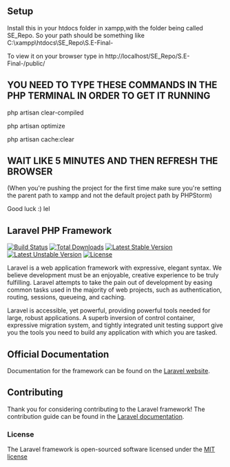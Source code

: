 ## Setup

Install this in your htdocs folder in xampp,with the folder being called SE_Repo. So your path should be something like
C:\xampp\htdocs\SE_Repo\S.E-Final-

To view it on your browser type in http://localhost/SE_Repo/S.E-Final-/public/

## YOU NEED TO TYPE THESE COMMANDS IN THE PHP TERMINAL IN ORDER TO GET IT RUNNING

php artisan clear-compiled

php artisan optimize

php artisan cache:clear

## WAIT LIKE 5 MINUTES AND THEN REFRESH THE BROWSER

(When you're pushing the project for the first time make sure you're setting the parent path to xampp and not the default
project path by PHPStorm)


Good luck :) 
lel

## Laravel PHP Framework

[![Build Status](https://travis-ci.org/laravel/framework.svg)](https://travis-ci.org/laravel/framework)
[![Total Downloads](https://poser.pugx.org/laravel/framework/downloads.svg)](https://packagist.org/packages/laravel/framework)
[![Latest Stable Version](https://poser.pugx.org/laravel/framework/v/stable.svg)](https://packagist.org/packages/laravel/framework)
[![Latest Unstable Version](https://poser.pugx.org/laravel/framework/v/unstable.svg)](https://packagist.org/packages/laravel/framework)
[![License](https://poser.pugx.org/laravel/framework/license.svg)](https://packagist.org/packages/laravel/framework)

Laravel is a web application framework with expressive, elegant syntax. We believe development must be an enjoyable, creative experience to be truly fulfilling. Laravel attempts to take the pain out of development by easing common tasks used in the majority of web projects, such as authentication, routing, sessions, queueing, and caching.

Laravel is accessible, yet powerful, providing powerful tools needed for large, robust applications. A superb inversion of control container, expressive migration system, and tightly integrated unit testing support give you the tools you need to build any application with which you are tasked.

## Official Documentation

Documentation for the framework can be found on the [Laravel website](http://laravel.com/docs).

## Contributing

Thank you for considering contributing to the Laravel framework! The contribution guide can be found in the [Laravel documentation](http://laravel.com/docs/contributions).

### License

The Laravel framework is open-sourced software licensed under the [MIT license](http://opensource.org/licenses/MIT)
